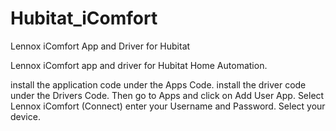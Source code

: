 # Hubitat_iComfort
Lennox iComfort App and Driver for Hubitat

Lennox iComfort app and driver for Hubitat Home Automation.

install the application code under the Apps Code.
install the driver code under the Drivers Code.
Then go to Apps and click on Add User App.
Select Lennox iComfort (Connect) enter your Username and Password.
Select your device.
